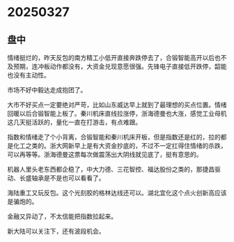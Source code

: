 # 20250327

## 盘中

情绪挺烂的，昨天反包的南方精工小低开直接奔跌停去了，合锻智能高开以后也不及预期，连冲板动作都没有，大资金兑现意愿很强。先锋电子直接低开跌停，韶能也没有主动性。

市场不好中毅达走成抱团了。

大市不好买点一定要绝对严苛，比如山东威达早上就到了最理想的买点位置。情绪回暖以后合锻智能上板了。秦川机床直线拉涨停，浙海德曼也大涨，感觉工业母机这几天挺活跃的，量化一直在打游击，有点难跟。

指数和情绪走了个小背离，合锻智能和秦川机床开板，但是指数还是红的，拉的都是化工之类的。浙大网新早上是有大资金抄底的，不过不一定扛得住情绪的杀跌，可以再等等。浙海德曼这票每次做震荡出大阴线就见底了，挺有意思的。

机器人里头老东西都企稳了，中大力德、三花智控、福达股份之类的，那捷昌驱动、长盛轴承是不是也可以看看了。

海陆重工又玩反包。这个光刻胶的格林达线还可以。湖北宜化这个点火创新高应该是骗炮的。

金融又异动了，不太信能把指数拉起来。

新大陆可以关注下，还有波段机会。
